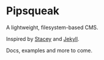 Pipsqueak
=========

A lightweight, filesystem-based CMS.

Inspired by [Stacey](http://staceyapp.com/) and [Jekyll](https://github.com/mojombo/jekyll/).

Docs, examples and more to come.